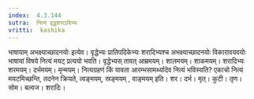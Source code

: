 ```yaml
---
index:  4.3.144
sutra:  नित्यं वृद्धशराऽदिभ्यः
vritti:  kashika 
---
```


भाषायाम् अभक्ष्याच्छादनयोः इत्येव। वृद्धेभ्यः प्रातिपदिकेभ्यः शरादिभ्यश्च अभक्ष्याच्छादनयोः विकारावयवयोः भाषायां विषये नित्यं मयट् प्रत्ययो भवति। वृद्धेभ्यस् तावत् आम्रमयम्। शालमयम्। शाकमयम्। शरादिभ्यः शरमयम्। दर्भमयम्। मृन्मयम्। नित्यग्रहणं किं यावता आरम्भसामर्थ्यादेव नित्यं भविस्यति? एकाचो नित्यं मयटमिच्छन्ति, तदनेन क्रियते, त्वङ्मयम्, स्रङ्मयम् , वाङ्मयम् इति। शर। दर्भ। मृत्। कुटी। तृण। सोम। बल्वज। शरादिः।

